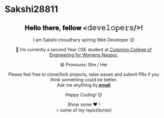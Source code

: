 # Sakshi28811
<div align="center">
<h2> 𝐇𝐞𝐥𝐥𝐨 𝐭𝐡𝐞𝐫𝐞, 𝐟𝐞𝐥𝐥𝐨𝐰 <𝚍𝚎𝚟𝚎𝚕𝚘𝚙𝚎𝚛𝚜/>!</h2>
</div>

<div align="center">

 I am Sakshi choudhary spiring Web Developer 😊

 🔭 I’m currently a second Year CSE student at <a href="https://www.cumminscollege.edu.in/">Cummins College of Engineering for Womens,Nagpur.</a>

 😄 Pronouns: She / Her

 

 Please feel free to clone/fork projects, raise issues and submit PRs if you think something could be better. <br>
  Ask me anything by<a href="sakshischoudhary2001@gmail.com"><b> email</b></a>

<i>Happy Coding!</i> 😊

Show some ❤️ !</br>
⭐️  some of my repositories!
